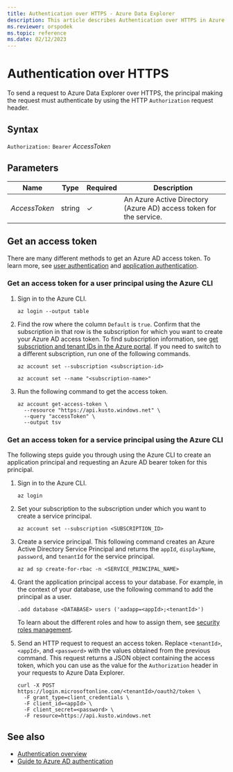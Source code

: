 ```yaml
---
title: Authentication over HTTPS - Azure Data Explorer
description: This article describes Authentication over HTTPS in Azure Data Explorer.
ms.reviewer: orspodek
ms.topic: reference
ms.date: 02/12/2023
---
```

# Authentication over HTTPS

To send a request to Azure Data Explorer over HTTPS, the principal making the request
must authenticate by using the HTTP `Authorization` request header.

## Syntax

`Authorization:` `Bearer` *AccessToken*

## Parameters

| Name | Type | Required | Description |
|--|--|--|--|
| *AccessToken*| string | &check; | An Azure Active Directory (Azure AD) access token for the service.|

## Get an access token

There are many different methods to get an Azure AD access token. To learn more, see [user authentication](../../management/access-control/how-to-authenticate-with-aad.md#user-authentication) and [application authentication](../../management/access-control/how-to-authenticate-with-aad.md#application-authentication).

### Get an access token for a user principal using the Azure CLI

1. Sign in to the Azure CLI.

      ```dotnetcli
      az login --output table
      ```

1. Find the row where the column `Default` is `true`. Confirm that the subscription in that row is the subscription for which you want to create your Azure AD access token. To find subscription information, see [get subscription and tenant IDs in the Azure portal](/azure/azure-portal/get-subscription-tenant-id). If you need to switch to a different subscription, run one of the following commands.

      ```dotnetcli
      az account set --subscription <subscription-id>
      ```

      ```dotnetcli
      az account set --name "<subscription-name>"
      ```

1. Run the following command to get the access token.

      ```dotnetcli
      az account get-access-token \
        --resource "https://api.kusto.windows.net" \
        --query "accessToken" \
        --output tsv
      ```

### Get an access token for a service principal using the Azure CLI

The following steps guide you through using the Azure CLI to create an application principal and requesting an Azure AD bearer token for this principal.

1. Sign in to the Azure CLI.

      ```dotnetcli
      az login
      ```

1. Set your subscription to the subscription under which you want to create a service principal.

      ```dotnetcli
      az account set --subscription <SUBSCRIPTION_ID>
      ```

1. Create a service principal. This following command creates an Azure Active Directory Service Principal and returns the `appId`, `displayName`, `password`, and `tenantId` for the service principal.

      ```dotnetcli
      az ad sp create-for-rbac -n <SERVICE_PRINCIPAL_NAME> 
      ```

1. Grant the application principal access to your database. For example, in the context of your database, use the following command to add the principal as a user.

      ```kusto
      .add database <DATABASE> users ('aadapp=<appId>;<tenantId>')
      ```

      To learn about the different roles and how to assign them, see [security roles management](../../management/security-roles.md).

1. Send an HTTP request to request an access token. Replace `<tenantId>`, `<appId>`, and `<password>` with the values obtained from the previous command. This request returns a JSON object containing the access token, which you can use as the value for the `Authorization` header in your requests to Azure Data Explorer.

      ```dotnetcli
      curl -X POST https://login.microsoftonline.com/<tenantId>/oauth2/token \
        -F grant_type=client_credentials \
        -F client_id=<appId> \
        -F client_secret=<password> \
        -F resource=https://api.kusto.windows.net
      ```

## See also

* [Authentication overview](../../management/access-control/index.md)
* [Guide to Azure AD authentication](../../management/access-control/how-to-authenticate-with-aad.md)
